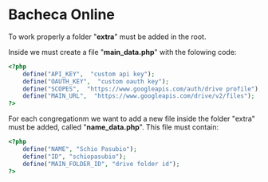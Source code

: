 # Bacheca Online

To work properly a folder "**extra**" must be added in the root.

Inside we must create a file "**main_data.php**" with the folowing code:

``` php
<?php
	define("API_KEY",  "custom api key");
	define("OAUTH_KEY",  "custom oauth key");
	define("SCOPES",  "https://www.googleapis.com/auth/drive profile");
	define("MAIN_URL",  "https://www.googleapis.com/drive/v2/files");
?>
```

For each congregationm we want to add a new file inside the folder "extra" must be added, called "**name_data.php**".
This file must contain: 

```php 
<?php
	define("NAME", "Schio Pasubio"); 
	define("ID", "schiopasubio");
	define("MAIN_FOLDER_ID", "drive folder id");
?>
```
